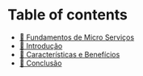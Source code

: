 # Table of contents

* [📘 Fundamentos de Micro Serviços](README.md)
* [📗 Introdução](introducao.md)
* [📕 Características e Benefícios](caracteristicas-e-beneficios.md)
* [📙 Conclusão](conclusao.md)
